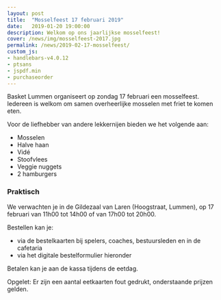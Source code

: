 ```yaml
---
layout: post
title:  "Mosselfeest 17 februari 2019"
date:   2019-01-20 19:00:00
description: Welkom op ons jaarlijkse mosselfeest!
cover: /news/img/mosselfeest-2017.jpg
permalink: /news/2019-02-17-mosselfeest/
custom_js:
- handlebars-v4.0.12
- ptsans
- jspdf.min
- purchaseorder
---
```


Basket Lummen organiseert op zondag 17 februari een mosselfeest. Iedereen is welkom om samen overheerlijke mosselen met friet te komen eten.

Voor de liefhebber van andere lekkernijen bieden we het volgende aan:
- Mosselen
- Halve haan
- Vidé
- Stoofvlees
- Veggie nuggets
- 2 hamburgers

### Praktisch

We verwachten je in de Gildezaal van Laren (Hoogstraat, Lummen), op 17 februari van 11h00 tot 14h00 of van 17h00 tot 20h00.

Bestellen kan je:
- via de bestelkaarten bij spelers, coaches, bestuursleden en in de cafetaria
- via het digitale bestelformulier hieronder

Betalen kan je aan de kassa tijdens de eetdag.

Opgelet: Er zijn een aantal eetkaarten fout gedrukt, onderstaande prijzen gelden.

<div data-saleid="deb2af44-e401-48e3-9ee1-afba8413350c"  data-title="Plaats je bestelling" data-buttontext="Bestellen"  data-nexttext="Nog een bestelling plaatsen" data-optional="email"></div>
